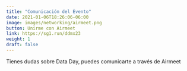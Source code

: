 ```yaml
---
title: "Comunicación del Evento"
date: 2021-01-06T18:26:06-06:00
image: images/networking/airmeet.png
button: Unirme con Airmeet
link: https://sg1.run/ddmx23
weight: 1
draft: false
---
```


Tienes dudas sobre Data Day, puedes comunicarte a través de Airmeet